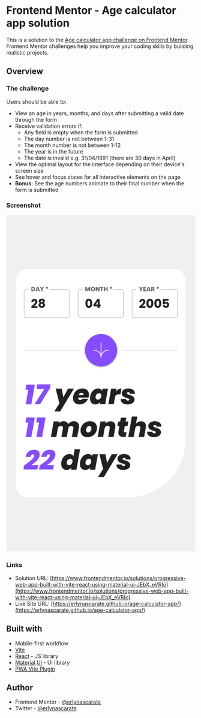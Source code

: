 # Frontend Mentor - Age calculator app solution

This is a solution to the [Age calculator app challenge on Frontend Mentor](https://www.frontendmentor.io/challenges/age-calculator-app-dF9DFFpj-Q). Frontend Mentor challenges help you improve your coding skills by building realistic projects.

## Overview

### The challenge

Users should be able to:

-   View an age in years, months, and days after submitting a valid date through the form
-   Receive validation errors if:
    -   Any field is empty when the form is submitted
    -   The day number is not between 1-31
    -   The month number is not between 1-12
    -   The year is in the future
    -   The date is invalid e.g. 31/04/1991 (there are 30 days in April)
-   View the optimal layout for the interface depending on their device's screen size
-   See hover and focus states for all interactive elements on the page
-   **Bonus**: See the age numbers animate to their final number when the form is submitted

### Screenshot

![](./public/screenshot.png)

### Links

-   Solution URL: [https://www.frontendmentor.io/solutions/progressive-web-app-built-with-vite-react-using-material-ui-JEbX_eVRIo](https://www.frontendmentor.io/solutions/progressive-web-app-built-with-vite-react-using-material-ui-JEbX_eVRIo)
-   Live Site URL: [https://erlynascarate.github.io/age-calculator-app/](https://erlynascarate.github.io/age-calculator-app/)

## Built with

-   Mobile-first workflow
-   [Vite](https://vitejs.dev/)
-   [React](https://reactjs.org/) - JS library
-   [Material UI](https://mui.com/) - UI library
-   [PWA Vite Plugin](https://vite-pwa-org.netlify.app/)

## Author

-   Frontend Mentor - [@erlynascarate](https://www.frontendmentor.io/profile/erlynascarate)
-   Twitter - [@erlynascarate](https://www.twitter.com/erlynascarate)
